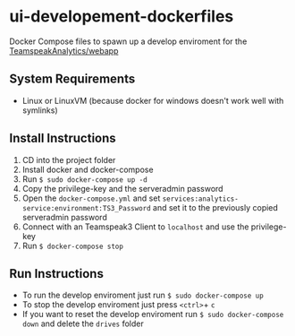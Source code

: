 # ui-developement-dockerfiles

Docker Compose files to spawn up a develop enviroment for the [TeamspeakAnalytics/webapp](https://github.com/TeamspeakAnalytics/webapp)

## System Requirements

- Linux or LinuxVM (because docker for windows doesn't work well with symlinks)

## Install Instructions

1. CD into the project folder
2. Install docker and docker-compose
3. Run `$ sudo docker-compose up -d`
4. Copy the privilege-key and the serveradmin password
5. Open the `docker-compose.yml` and set `services:analytics-service:environment:TS3_Password` and set it to the previously copied serveradmin password
6. Connect with an Teamspeak3 Client to `localhost` and use the privilege-key
7. Run `$ docker-compose stop`

## Run Instructions

- To run the develop enviroment just run `$ sudo docker-compose up`
- To stop the develop enviroment just press `<ctrl>`+ `c`
- If you want to reset the develop enviroment run `$ sudo docker-compose down` and delete the `drives` folder